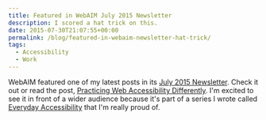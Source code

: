 ```yaml
---
title: Featured in WebAIM July 2015 Newsletter
description: I scored a hat trick on this.
date: 2015-07-30T21:07:55+00:00
permalink: /blog/featured-in-webaim-newsletter-hat-trick/
tags:
  - Accessibility
  - Work
---
```


WebAIM featured one of my latest posts in its [July 2015 Newsletter](http://webaim.org/newsletter/2015/july). Check it out or read the post, [Practicing Web Accessibility Differently](/blog/practicing-web-accessibility-differently/). I'm excited to see it in front of a wider audience because it's part of a series I wrote called [Everyday Accessibility](/tags/everyday-accessibility/) that I'm really proud of.
